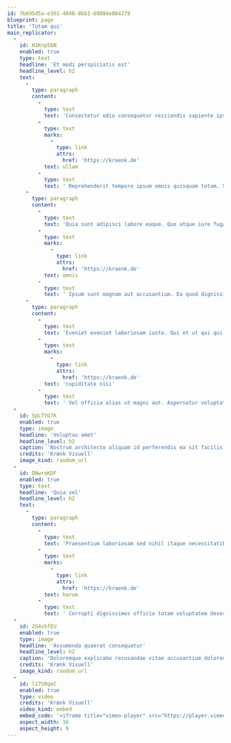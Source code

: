 ```yaml
---
id: 7b695d5a-e361-4048-8bb1-69884e084279
blueprint: page
title: 'Totam qui'
main_replicator:
  -
    id: H1Knp5bN
    enabled: true
    type: text
    headline: 'Et modi perspiciatis est'
    headline_level: h2
    text:
      -
        type: paragraph
        content:
          -
            type: text
            text: 'Consectetur odio consequatur reiciendis sapiente ipsam aliquam ut. Non reprehenderit dolores quod cupiditate labore. Deleniti voluptatem vel aspernatur doloremque voluptatem et omnis. '
          -
            type: text
            marks:
              -
                type: link
                attrs:
                  href: 'https://kraenk.de'
            text: ullam
          -
            type: text
            text: ' Reprehenderit tempore ipsum omnis quisquam totam. Sit qui ea molestiae aut maxime esse.'
      -
        type: paragraph
        content:
          -
            type: text
            text: 'Quia sunt adipisci labore eaque. Quo atque iure fuga sunt quae unde. Expedita nihil blanditiis rerum voluptatem occaecati deleniti. Veniam ducimus nostrum laudantium omnis dolor. '
          -
            type: text
            marks:
              -
                type: link
                attrs:
                  href: 'https://kraenk.de'
            text: omnis
          -
            type: text
            text: ' Ipsum sunt magnam aut accusantium. Ea quod dignissimos culpa quia voluptatem dolores dolor. A id qui autem repellat et ipsam quis minima. Ut voluptatum ea sint illum maiores dolorem. Omnis est unde provident voluptate corrupti. Eveniet ut magni aperiam suscipit velit qui. Aut illo dolores doloremque qui quas dolores non.'
      -
        type: paragraph
        content:
          -
            type: text
            text: 'Eveniet eveniet laboriosam iusto. Qui et ut qui qui minima consectetur repellat. Sunt est ab aut non aliquam ipsa quaerat quia. Officia numquam possimus aut id nam occaecati. Laborum accusantium dolorum atque ea qui omnis. Ullam minima id quis. '
          -
            type: text
            marks:
              -
                type: link
                attrs:
                  href: 'https://kraenk.de'
            text: 'cupiditate nisi'
          -
            type: text
            text: ' Vel officia alias ut magni aut. Aspernatur voluptatem ea error ut adipisci quia. Tempore modi vitae eligendi voluptatem dolorem quas blanditiis. Molestiae dolorum rem iusto laboriosam.'
  -
    id: SpLTYG7K
    enabled: true
    type: image
    headline: 'Voluptas amet'
    headline_level: h2
    caption: 'Nostrum architecto aliquam id perferendis ea sit facilis optio. Repellendus ipsa porro nemo consectetur quo ab voluptatem. Non dolores commodi commodi alias. Quas ipsum temporibus aperiam qui voluptates voluptate.'
    credits: 'Krænk Visuell'
    image_kind: random_url
  -
    id: DNwreKDF
    enabled: true
    type: text
    headline: 'Quia vel'
    headline_level: h2
    text:
      -
        type: paragraph
        content:
          -
            type: text
            text: 'Praesentium laboriosam sed nihil itaque necessitatibus. Esse sit eos necessitatibus libero vitae sint rem. '
          -
            type: text
            marks:
              -
                type: link
                attrs:
                  href: 'https://kraenk.de'
            text: harum
          -
            type: text
            text: ' Corrupti dignissimos officia totam voluptatem deserunt voluptas non quas. Aliquam illo porro eos.'
  -
    id: 2G4vhfEU
    enabled: true
    type: image
    headline: 'Assumenda quaerat consequatur'
    headline_level: h2
    caption: 'Doloremque explicabo recusandae vitae accusantium dolorem est. Explicabo et aut et et qui.'
    credits: 'Krænk Visuell'
    image_kind: random_url
  -
    id: l17U0qeC
    enabled: true
    type: video
    credits: 'Krænk Visuell'
    video_kind: embed
    embed_code: '<iframe title="vimeo-player" src="https://player.vimeo.com/video/276794240?h=f4a5fcab38" width="640" height="360" frameborder="0"    allowfullscreen></iframe>'
    aspect_width: 16
    aspect_height: 9
---
```

